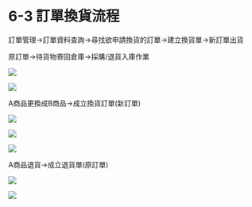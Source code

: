 # 6-3 訂單換貨流程

訂單管理→訂單資料查詢→尋找欲申請換貨的訂單→建立換貨單→新訂單出貨

原訂單→待貨物寄回倉庫→採購/退貨入庫作業

![](https://github.com/lifecomService/LifeERP_manuals/tree/c5f5cca33bca11311bde6512cab215b123ef8fd0/.gitbook/assets/image%20%28123%29.png)

![](https://github.com/lifecomService/LifeERP_manuals/tree/c5f5cca33bca11311bde6512cab215b123ef8fd0/.gitbook/assets/image%20%2861%29.png)

A商品更換成B商品→成立換貨訂單\(新訂單\)

![](https://github.com/lifecomService/LifeERP_manuals/tree/c5f5cca33bca11311bde6512cab215b123ef8fd0/.gitbook/assets/image%20%28146%29.png)

![](https://github.com/lifecomService/LifeERP_manuals/tree/c5f5cca33bca11311bde6512cab215b123ef8fd0/.gitbook/assets/image%20%2862%29.png)

![](https://github.com/lifecomService/LifeERP_manuals/tree/c5f5cca33bca11311bde6512cab215b123ef8fd0/.gitbook/assets/image%20%28158%29.png)

A商品退貨→成立退貨單\(原訂單\)

![](https://github.com/lifecomService/LifeERP_manuals/tree/c5f5cca33bca11311bde6512cab215b123ef8fd0/.gitbook/assets/image%20%2816%29.png)

![](https://github.com/lifecomService/LifeERP_manuals/tree/c5f5cca33bca11311bde6512cab215b123ef8fd0/.gitbook/assets/image%20%2846%29.png)


